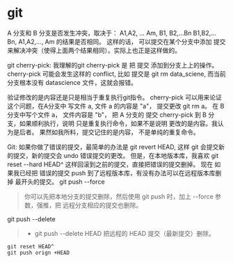 # git

A 分支和 B 分支是否发生冲突，取决于：
A1,A2, ... Am, B1, B2,...Bn
B1,B2,... Bn, A1,A2,..., Am
的结果是否相同。
这样的话， 可以提交在某个分支中添加 提交来解决冲突（使得上面两个结果相同）。实际上也正是这样做的。



git cherry-pick:
我理解的git cherry-pick 是 把 提交 添加到分支上上的操作。 cherry-pick 可能会发生这样的 conflict, 比如 提交是 git rm data_sciene, 而当前 分支根本没有 datascience 文件，这就会报错。



验证修改的是内容还是只是相当于重复执行git指令。
cherry-pick 可以用来论证这个问题，在A分支中 写文件 a, 文件 a 的内容是 "a"， 提交更改 git rm a。
在 B 分支中写个文件 a， 文件内容是 "b"， 把 A 分支的 提交 cherry-pick 到 B 分支，如果顺利执行，说明 只是重复执行命令，如果不是说明 更改的是内容。我认为是后者。
果然如我所料，提交记住的是内容， 不是单纯的重复命令。


Git: 如果你做了错误的提交，最简单的办法是 git revert HEAD, 这样 git 会提交新的提交，新的提交会 undo 错误提交的更改。
但是，在本地版本库，我喜欢 git reset --hard HEAD^ 这样回滚到之前的提交，直接把错误的提交删掉。
现在 如果我已经把 错误的提交 push 到了远程版本库，有没有办法可以在远程版本库删掉 最开头的提交。
git push --force
> 你可以先把本地分支的提交删除，然后使用 git push 时，加上 --force 参数，强推，把 远程分支相应的提交也删除。

git push --delete
> - git push --delete HEAD 把远程的 HEAD 提交（最新提交）删除。


```bashshell
git reset HEAD^
git push orign +HEAD
```
